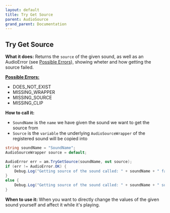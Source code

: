 ```yaml
---
layout: default
title: Try Get Source
parent: AudioSource
grand_parent: Documentation
---
```


## Try Get Source
**What it does:**
Returns the ```source``` of the given sound, as well as an AudioError (see [Possible Errors](https://mathewhdyt.github.io/Unity-Audio-Manager/docs/documentation/index/#possible-errors)), showing wheter and how getting the source failed.

[**Possible Errors:**](https://mathewhdyt.github.io/Unity-Audio-Manager/docs/documentation/index/#possible-errors)
- DOES_NOT_EXIST
- MISSING_WRAPPER
- MISSING_SOURCE
- MISSING_CLIP

**How to call it:**
- ```SoundName``` is the ```name``` we have given the sound we want to get the source from
- ```Source``` is the ```variable``` the underlying ```AudioSourceWrapper``` of the registered sound will be copied into

```csharp
string soundName = "SoundName";
AudioSourceWrapper source = default;

AudioError err = am.TryGetSource(soundName, out source);
if (err != AudioError.OK) {
    Debug.Log("Getting source of the sound called: " + soundName + " failed with error id: " + err);
}
else {
    Debug.Log("Getting source of the sound called: " + soundName + " succesfull");
}
```

**When to use it:**
When you want to directly change the values of the given sound yourself and affect it while it's playing.
